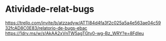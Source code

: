 # Atividade-relat-bugs
https://trello.com/invite/b/atzzadyw/ATTI84d4fa3f2c025a5a4e563ae04c5932fcAD8C0E83/relatorio-de-bugs-ebac
https://1drv.ms/w/s!AkAA2xVnTW5agTGty0-wg-Bz_WRY?e=8FdIeu
